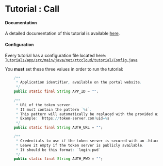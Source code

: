# Tutorial : Call

#### Documentation

A detailed documentation of this tutorial is available [here](https://docs.sightcall.com/GD/03_android_SDK/09_Tutorials/02_call.html).

#### Configuration

Every tutorial has a configuration file located here:  
[`Tutorials/app/src/main/java/net/rtccloud/tutorial/Config.java`](app/src/main/java/net/rtccloud/tutorial/Config.java)

You **must** set these three values in order to run the tutorial:

```java
    /**
     * Application identifier, available on the portal website.
     */
    public static final String APP_ID = "";
    
    /**
     * URL of the token server.
     * It must contain the pattern `%s`.
     * This pattern will automatically be replaced with the provided uid.
     * Example: `https://token-server.com?uid=%s`
     */
    public static final String AUTH_URL = "";

    /** 
     * Credentials to use if the token server is secured with an .htaccess file.
     * Leave it empty if the token server is publicly available.
     * It should be this format: `login:pwd`
     */
    public static final String AUTH_PWD = "";
```
